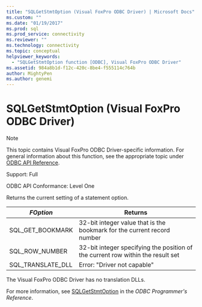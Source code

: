 ```yaml
---
title: "SQLGetStmtOption (Visual FoxPro ODBC Driver) | Microsoft Docs"
ms.custom: ""
ms.date: "01/19/2017"
ms.prod: sql
ms.prod_service: connectivity
ms.reviewer: ""
ms.technology: connectivity
ms.topic: conceptual
helpviewer_keywords: 
  - "SQLGetStmtOption function [ODBC], Visual FoxPro ODBC Driver"
ms.assetid: 984a8b1d-f12c-420c-8be4-f555114c764b
author: MightyPen
ms.author: genemi
---
```

# SQLGetStmtOption (Visual FoxPro ODBC Driver)
> [!NOTE]  
>  This topic contains Visual FoxPro ODBC Driver-specific information. For general information about this function, see the appropriate topic under [ODBC API Reference](../../odbc/reference/syntax/odbc-api-reference.md).  
  
 Support: Full  
  
 ODBC API Conformance: Level One  
  
 Returns the current setting of a statement option.  
  
|*FOption*|Returns|  
|---------------|-------------|  
|SQL_GET_BOOKMARK|32-bit integer value that is the bookmark for the current record number|  
|SQL_ROW_NUMBER|32-bit integer specifying the position of the current row within the result set|  
|SQL_TRANSLATE_DLL|Error: "Driver not capable"|  
  
 The Visual FoxPro ODBC Driver has no translation DLLs.  
  
 For more information, see [SQLGetStmtOption](../../odbc/reference/syntax/sqlgetstmtoption-function.md) in the *ODBC Programmer's Reference*.
